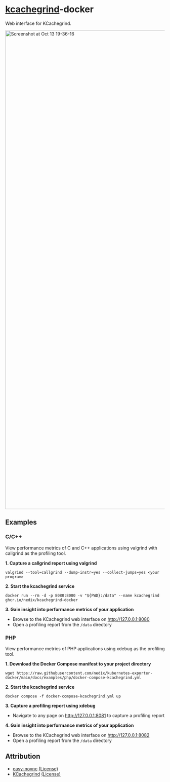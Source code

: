 # [kcachegrind]-docker

Web interface for KCachegrind.

<img width="1511" alt="Screenshot at Oct 13 19-36-16" src="https://github.com/user-attachments/assets/dd4cc5f1-5c61-4837-95a0-4365554df631">

## Examples

### C/C++

View performance metrics of C and C++ applications using valgrind with callgrind as the profiling tool.

**1. Capture a callgrind report using valgrind**

```shell
valgrind --tool=callgrind --dump-instr=yes --collect-jumps=yes <your program>
```

**2. Start the kcachegrind service**

```shell
docker run --rm -d -p 8080:8080 -v "${PWD}:/data" --name kcachegrind ghcr.io/nedix/kcachegrind-docker
```

**3. Gain insight into performance metrics of your application**

- Browse to the KCachegrind web interface on http://127.0.0.1:8080
- Open a profiling report from the `/data` directory

### PHP

View performance metrics of PHP applications using xdebug as the profiling tool.

**1. Download the Docker Compose manifest to your project directory**

```shell
wget https://raw.githubusercontent.com/nedix/kubernetes-exporter-docker/main/docs/examples/php/docker-compose-kcachegrind.yml
```

**2. Start the kcachegrind service**

```shell
docker compose -f docker-compose-kcachegrind.yml up
```

**3. Capture a profiling report using xdebug**

- Navigate to any page on http://127.0.0.1:8081 to capture a profiling report

**4. Gain insight into performance metrics of your application**

- Browse to the KCachegrind web interface on http://127.0.0.1:8082
- Open a profiling report from the `/data` directory

## Attribution

- [easy-novnc] [(License)](https://raw.githubusercontent.com/pgaskin/easy-novnc/master/LICENSE.md)
- [KCachegrind] [(License)](https://github.com/KDE/kcachegrind/tree/master/LICENSES)

[easy-novnc]: https://github.com/pgaskin/easy-novnc
[KCachegrind]: https://github.com/KDE/kcachegrind
